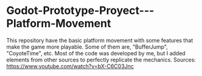 # Godot-Prototype-Proyect---Platform-Movement
This repository have the basic platform movement with some features that make the game more playable. Some of them are, "BufferJump", "CoyoteTime", etc.
Most of the code was developed by me, but I added elements from other sources to perfectly replicate the mechanics.
Sources: 
https://www.youtube.com/watch?v=bX-C6C03Jnc

